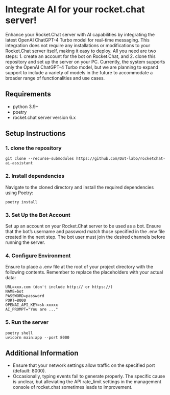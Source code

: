 # Integrate AI for your rocket.chat server!

Enhance your Rocket.Chat server with AI capabilities by integrating the latest OpenAI ChatGPT-4 Turbo model for real-time messaging.
This integration does not require any installations or modifications to your Rocket.Chat server itself, making it easy to deploy.
All you need are two steps: 1. create an account for the bot on Rocket.Chat, and 2. clone this repository and set up the server on your PC.
Currently, the system supports only the OpenAI ChatGPT-4 Turbo model, but we are planning to expand support to include a variety of models in the future to accommodate a broader range of functionalities and use cases.

## Requirements
- python 3.9+  
- poetry  
- rocket.chat server version 6.x

## Setup Instructions
### 1. clone the repository
```
git clone --recurse-submodules https://github.com/Dot-labo/rocketchat-ai-assistant
```
   
### 2. Install dependencies
Navigate to the cloned directory and install the required dependencies using Poetry:
```
poetry install
```

### 3. Set Up the Bot Account
Set up an account on your Rocket.Chat server to be used as a bot.
Ensure that the bot’s username and password match those specified in the .env file created in the next step. The bot user must join the desired channels before running the server.
   
### 4. Configure Environment
Ensure to place a .env file at the root of your project directory with the following contents.
Remember to replace the placeholders with your actual data:
```
URL=xxx.com (don't include http:// or https://)
NAME=bot
PASSWORD=password
PORT=8000
OPENAI_API_KEY=sk-xxxxx
AI_PROMPT="You are ..."
```

### 5. Run the server
```
poetry shell
uvicorn main:app --port 8000
````

## Additional Information
- Ensure that your network settings allow traffic on the specified port (default: 8000).
- Occasionally, typing events fail to generate properly. The specific cause is unclear, but alleviating the API rate_limit settings in the management console of rocket.chat sometimes leads to improvement.
